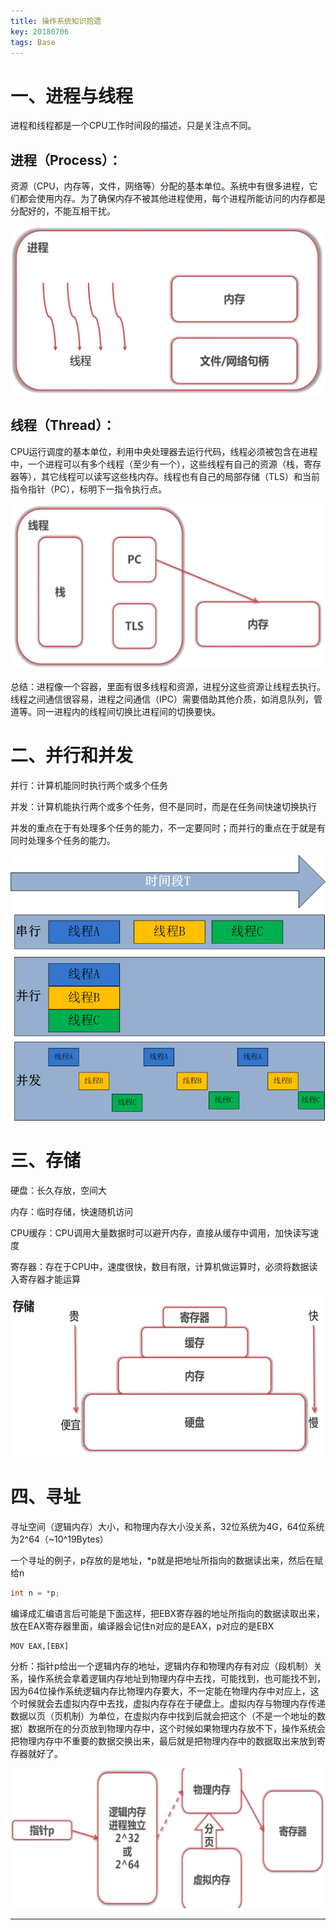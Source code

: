 ```yaml
---
title: 操作系统知识拾遗
key: 20180706
tags: Base
---
```


# 一、进程与线程

进程和线程都是一个CPU工作时间段的描述，只是关注点不同。

## 进程（Process）：

资源（CPU，内存等，文件，网络等）分配的基本单位。系统中有很多进程，它们都会使用内存。为了确保内存不被其他进程使用，每个进程所能访问的内存都是分配好的，不能互相干扰。

![img](/myres/20180706/20180817173011.png)

## 线程（Thread）：

CPU运行调度的基本单位，利用中央处理器去运行代码，线程必须被包含在进程中，一个进程可以有多个线程（至少有一个），这些线程有自己的资源（栈，寄存器等），其它线程可以读写这些栈内存。线程也有自己的局部存储（TLS）和当前指令指针（PC），标明下一指令执行点。

![img](/myres/20180706/20180817172849.png)

总结：进程像一个容器，里面有很多线程和资源，进程分这些资源让线程去执行。线程之间通信很容易，进程之间通信（IPC）需要借助其他介质，如消息队列，管道等。同一进程内的线程间切换比进程间的切换要快。

<!--more-->

# 二、并行和并发

并行：计算机能同时执行两个或多个任务

并发：计算机能执行两个或多个任务，但不是同时，而是在任务间快速切换执行

并发的重点在于有处理多个任务的能力，不一定要同时；而并行的重点在于就是有同时处理多个任务的能力。

![img](/myres/20180706/20180817173019.png)

# 三、存储

硬盘：长久存放，空间大

内存：临时存储，快速随机访问

CPU缓存：CPU调用大量数据时可以避开内存，直接从缓存中调用，加快读写速度

寄存器：存在于CPU中，速度很快，数目有限，计算机做运算时，必须将数据读入寄存器才能运算

![img](/myres/20180706/20180817180723.png)

# 四、寻址

寻址空间（逻辑内存）大小，和物理内存大小没关系，32位系统为4G，64位系统为2^64（~10^19Bytes）

一个寻址的例子，p存放的是地址，*p就是把地址所指向的数据读出来，然后在赋给n

```c
int n = *p;
```

编译成汇编语言后可能是下面这样，把EBX寄存器的地址所指向的数据读取出来，放在EAX寄存器里面，编译器会记住n对应的是EAX，p对应的是EBX

```assembly
MOV EAX,[EBX]
```

分析：指针p给出一个逻辑内存的地址，逻辑内存和物理内存有对应（段机制）关系，操作系统会拿着逻辑内存地址到物理内存中去找，可能找到，也可能找不到，因为64位操作系统逻辑内存比物理内存要大，不一定能在物理内存中对应上，这个时候就会去虚拟内存中去找，虚拟内存存在于硬盘上。虚拟内存与物理内存传递数据以页（页机制）为单位，在虚拟内存中找到后就会把这个（不是一个地址的数据）数据所在的分页放到物理内存中，这个时候如果物理内存放不下，操作系统会把物理内存中不重要的数据交换出来，最后就是把物理内存中的数据取出来放到寄存器就好了。

![img](/myres/20180706/20180817225925.png)

---